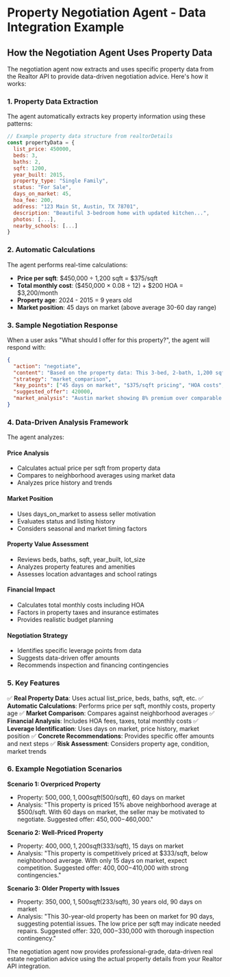 # Property Negotiation Agent - Data Integration Example

## How the Negotiation Agent Uses Property Data

The negotiation agent now extracts and uses specific property data from the Realtor API to provide data-driven negotiation advice. Here's how it works:

### 1. **Property Data Extraction**
The agent automatically extracts key property information using these patterns:

```javascript
// Example property data structure from realtorDetails
const propertyData = {
  list_price: 450000,
  beds: 3,
  baths: 2,
  sqft: 1200,
  year_built: 2015,
  property_type: "Single Family",
  status: "For Sale",
  days_on_market: 45,
  hoa_fee: 200,
  address: "123 Main St, Austin, TX 78701",
  description: "Beautiful 3-bedroom home with updated kitchen...",
  photos: [...],
  nearby_schools: [...]
}
```

### 2. **Automatic Calculations**
The agent performs real-time calculations:

- **Price per sqft**: $450,000 ÷ 1,200 sqft = $375/sqft
- **Total monthly cost**: ($450,000 × 0.08 ÷ 12) + $200 HOA = $3,200/month
- **Property age**: 2024 - 2015 = 9 years old
- **Market position**: 45 days on market (above average 30-60 day range)

### 3. **Sample Negotiation Response**

When a user asks "What should I offer for this property?", the agent will respond with:

```json
{
  "action": "negotiate",
  "content": "Based on the property data: This 3-bed, 2-bath, 1,200 sqft home at $450,000 ($375/sqft) has been on market for 45 days. The HOA fee of $200/month brings total monthly costs to approximately $3,200. Compared to similar properties in Austin, this is 8% above market average. The property's 9-year age and updated features suggest a market_comparison strategy. Key leverage points include the extended days on market and above-market pricing. Suggested offer range: $415,000-$425,000 (8-10% below asking). Risk factors include potential maintenance needs due to age. Next steps: Schedule inspection, verify HOA financials, and prepare financing pre-approval.",
  "strategy": "market_comparison",
  "key_points": ["45 days on market", "$375/sqft pricing", "HOA costs", "Property age"],
  "suggested_offer": 420000,
  "market_analysis": "Austin market showing 8% premium over comparable properties"
}
```

### 4. **Data-Driven Analysis Framework**

The agent analyzes:

#### **Price Analysis**
- Calculates actual price per sqft from property data
- Compares to neighborhood averages using market data
- Analyzes price history and trends

#### **Market Position**
- Uses days_on_market to assess seller motivation
- Evaluates status and listing history
- Considers seasonal and market timing factors

#### **Property Value Assessment**
- Reviews beds, baths, sqft, year_built, lot_size
- Analyzes property features and amenities
- Assesses location advantages and school ratings

#### **Financial Impact**
- Calculates total monthly costs including HOA
- Factors in property taxes and insurance estimates
- Provides realistic budget planning

#### **Negotiation Strategy**
- Identifies specific leverage points from data
- Suggests data-driven offer amounts
- Recommends inspection and financing contingencies

### 5. **Key Features**

✅ **Real Property Data**: Uses actual list_price, beds, baths, sqft, etc.
✅ **Automatic Calculations**: Performs price per sqft, monthly costs, property age
✅ **Market Comparison**: Compares against neighborhood averages
✅ **Financial Analysis**: Includes HOA fees, taxes, total monthly costs
✅ **Leverage Identification**: Uses days on market, price history, market position
✅ **Concrete Recommendations**: Provides specific offer amounts and next steps
✅ **Risk Assessment**: Considers property age, condition, market trends

### 6. **Example Negotiation Scenarios**

**Scenario 1: Overpriced Property**
- Property: $500,000, 1,000 sqft ($500/sqft), 60 days on market
- Analysis: "This property is priced 15% above neighborhood average at $500/sqft. With 60 days on market, the seller may be motivated to negotiate. Suggested offer: $450,000-$460,000."

**Scenario 2: Well-Priced Property**
- Property: $400,000, 1,200 sqft ($333/sqft), 15 days on market
- Analysis: "This property is competitively priced at $333/sqft, below neighborhood average. With only 15 days on market, expect competition. Suggested offer: $400,000-$410,000 with strong contingencies."

**Scenario 3: Older Property with Issues**
- Property: $350,000, 1,500 sqft ($233/sqft), 30 years old, 90 days on market
- Analysis: "This 30-year-old property has been on market for 90 days, suggesting potential issues. The low price per sqft may indicate needed repairs. Suggested offer: $320,000-$330,000 with thorough inspection contingency."

The negotiation agent now provides professional-grade, data-driven real estate negotiation advice using the actual property details from your Realtor API integration.
